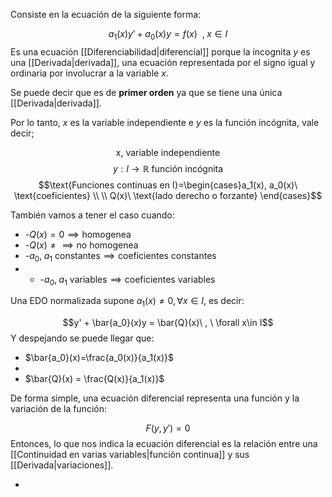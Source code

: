 
Consiste en la ecuación de la siguiente forma:

$$ a_1(x)y' + a_0(x)y = f(x)\ \ ,\;x\in I$$ 
Es una ecuación [[Diferenciabilidad|diferencial]] porque la incognita $y$ es una [[Derivada|derivada]], una ecuación representada por el signo igual y ordinaria por involucrar a la variable $x$. 

Se puede decir que es de **primer orden** ya que se tiene una única [[Derivada|derivada]]. 

Por lo tanto, $x$ es la variable independiente e $y$ es la función incógnita, vale decir;

$$\text{x, variable independiente}$$
$$y:I\rightarrow\mathbb{R}\ \text{función incógnita}$$
$$\text{Funciones continuas en I}=\begin{cases}a_1(x), a_0(x)\ \text{coeficientes} \\ \\
Q(x)\ \text{lado derecho o forzante}
\end{cases}$$

También vamos a tener el caso cuando: 

- -$Q(x) = 0\implies\text{homogenea}$ 
- -$Q(x)\neq\implies\text{no homogenea}$ 
- -$a_0,\; a_1\ \text{constantes}\implies\text{coeficientes constantes}$
- - -$a_0,\; a_1\ \text{variables}\implies\text{coeficientes variables}$


Una EDO normalizada supone $a_1(x)\neq 0, \forall x\in I$, es decir: 

$$y' + \bar{a_0}(x)y = \bar{Q}(x)\ , \ \forall x\in I$$ 
Y despejando se puede llegar que: 

- $\bar{a_0}(x)=\frac{a_0(x)}{a_1(x)}$ 
- 
- $\bar{Q}(x) = \frac{Q(x)}{a_1(x)}$ 

De forma simple, una ecuación diferencial representa una función y la variación de la función: 

$$ F(y, y') = 0$$ 
Entonces, lo que nos indica la ecuación diferencial es la relación entre una [[Continuidad en varias variables|función continua]] y sus [[Derivada|variaciones]]. 


- 